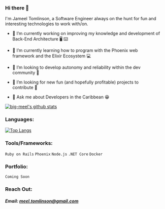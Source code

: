 ### Hi there 👋

I'm Jameel Tomlinson, a Software Engineer  always on the hunt for fun and interesting technologies to work with/on.

- 🔭 I’m currently working on improving my knowledge and development of Back-End Architecture :desktop_computer: :keyboard:

- 🌱 I’m currently learning how to program with the Phoenix web framework and the Elixir Ecosystem :computer:

- 👯 I’m looking to develop autonomy and reliability within the dev community :handshake:

- 🤔 I’m looking for new fun (and hopefully profitable) projects to contribute :thinking:

- 💬 Ask me about Developers in the Caribbean :grin:


[![big-meel's github stats](https://github-readme-stats.vercel.app/api?username=big-meel&show_icons=true&hide_border=true&theme=radical)](https://github.com/anuraghazra/github-readme-stats)


### Languages:

[![Top Langs](https://github-readme-stats.vercel.app/api/top-langs/?username=big-meel&layout=compact&hide_border=true&theme=radical)](https://github.com/anuraghazra/github-readme-stats)


### Tools/Frameworks:
`Ruby on Rails`
`Phoenix`
`Node.js`
`.NET Core`
`Docker`

### Portfolio:
`Coming Soon`

### Reach Out:
##### Email: meel.tomlinson@gmail.com



